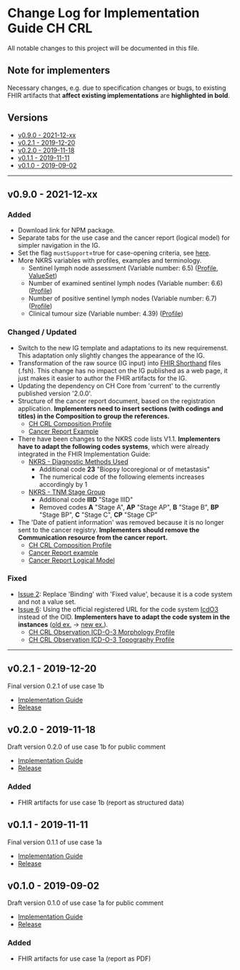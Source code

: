 # Change Log for Implementation Guide CH CRL
All notable changes to this project will be documented in this file.   

## Note for implementers 
Necessary changes, e.g. due to specification changes or bugs, to existing FHIR artifacts that **affect existing implementations** are **highlighted in bold**.

## Versions    
  - [v0.9.0 - 2021-12-xx](#v090---2021-12-xx)
  - [v0.2.1 - 2019-12-20](#v021---2019-12-20)
  - [v0.2.0 - 2019-11-18](#v020---2019-11-18)
  - [v0.1.1 - 2019-11-11](#v011---2019-11-11)
  - [v0.1.0 - 2019-09-02](#v010---2019-09-02)
 
********************************
## v0.9.0 - 2021-12-xx
 
### Added
* Download link for NPM package.
* Separate tabs for the use case and the cancer report (logical model) for simpler navigation in the IG.
* Set the flag `mustSupport`=true for case-opening criteria, see [here](http://build.fhir.org/ig/ahdis/ch-crl/index.html#case-opening-criteria-and-mustsupport).
* More NKRS variables with profiles, examples and terminology.
   * Sentinel lymph node assessment (Variable number: 6.5) ([Profile](http://build.fhir.org/ig/ahdis/ch-crl/StructureDefinition-ch-crl-observation-sentinellymphnodeassessment.html), [ValueSet](http://build.fhir.org/ig/ahdis/ch-crl/ValueSet-nkrs-sentinellymphnodeassessment.html))
   * Number of examined sentinel lymph nodes (Variable number: 6.6) ([Profile](http://build.fhir.org/ig/ahdis/ch-crl/StructureDefinition-ch-crl-observation-numberexaminedsentinellymphnodes.html))
   * Number of positive sentinel lymph nodes (Variable number: 6.7) ([Profile](http://build.fhir.org/ig/ahdis/ch-crl/StructureDefinition-ch-crl-observation-numberpositivesentinellymphnodes.html))
   * Clinical tumour size (Variable number: 4.39) ([Profile](http://build.fhir.org/ig/ahdis/ch-crl/StructureDefinition-ch-crl-observation-clinicaltumoursize.html))
   
### Changed / Updated
* Switch to the new IG template and adaptations to its new requiremenst. This adaptation only slightly changes the appearance of the IG.
* Transformation of the raw source (IG input) into [FHIR Shorthand](http://build.fhir.org/ig/HL7/fhir-shorthand/) files (.fsh). This change has no impact on the IG published as a web page, it just makes it easier to author the FHIR artifacts for the IG.
* Updating the dependency on CH Core from 'current' to the currently published version '2.0.0'.
* Structure of the cancer report document, based on the registration application. **Implementers need to insert sections (with codings and titles) in the Composition to group the references.**
   * [CH CRL Composition Profile](http://build.fhir.org/ig/ahdis/ch-crl/StructureDefinition-ch-crl-composition.html) 
   * [Cancer Report Example](http://build.fhir.org/ig/ahdis/ch-crl/Bundle-BundleStructuredData.html)
* There have been changes to the NKRS code lists V1.1. **Implementers have to adapt the following codes systems**, which were already integrated in the FHIR Implementation Guide: 
   * [NKRS - Diagnostic Methods Used](http://build.fhir.org/ig/ahdis/ch-crl/CodeSystem-nkrs-diagnosticmethodsused.html)
      * Additional code **23** "Biopsy locoregional or of metastasis"
      * The numerical code of the following elements increases accordingly by 1
   * [NKRS - TNM Stage Group](http://build.fhir.org/ig/ahdis/ch-crl/CodeSystem-nkrs-tnmstagegroup.html) 
      * Additional code **IIID** "Stage IIID"
      * Removed codes **A** "Stage A", **AP** "Stage AP", **B** "Stage B", **BP** "Stage BP", **C** "Stage C", **CP** "Stage CP"
* The 'Date of patient information' was removed because it is no longer sent to the cancer registry. **Implementers should remove the Communication resource from the cancer report.**
   * [CH CRL Composition Profile](http://build.fhir.org/ig/ahdis/ch-crl/StructureDefinition-ch-crl-composition.html)
   * [Cancer Report example](http://build.fhir.org/ig/ahdis/ch-crl/Bundle-BundleStructuredData.html)
   * [Cancer Report Logical Model](http://build.fhir.org/ig/ahdis/ch-crl/logicalmodel.html)

 
### Fixed
* [Issue 2](https://github.com/ahdis/ch-crl/issues/2): Replace 'Binding' with 'Fixed value', because it is a code system and not a value set.
* [Issue 6](https://github.com/ahdis/ch-crl/issues/6): Using the official registered URL for the code system [IcdO3](https://terminology.hl7.org/CodeSystem-icd-o-3.html) instead of the OID. **Implementers have to adapt the code system in the instances** ([old ex.](https://fhir.ch/ig/ch-crl/0.2.1/Observation-ICD-O-3-Morphology.json.html) -> [new ex.](http://build.fhir.org/ig/ahdis/ch-crl/Observation-ICD-O-3-Morphology.html)).
   * [CH CRL Observation ICD-O-3 Morphology Profile](http://build.fhir.org/ig/ahdis/ch-crl/StructureDefinition-ch-crl-observation-icdo3morphology.html)
   * [CH CRL Observation ICD-O-3 Topography Profile](http://build.fhir.org/ig/ahdis/ch-crl/StructureDefinition-ch-crl-observation-icdo3topography.html) 


*************************

## v0.2.1 - 2019-12-20
Final version 0.2.1 of use case 1b
* [Implementation Guide](https://fhir.ch/ig/ch-crl/0.2.1/index.html)
* [Release](https://github.com/ahdis/ch-crl/releases/tag/v0.2.1)



## v0.2.0 - 2019-11-18		
Draft version 0.2.0 of use case 1b for public comment
* [Implementation Guide](https://fhir.ch/ig/ch-crl/0.2.0/index.html)
* [Release](https://github.com/ahdis/ch-crl/releases/tag/v0.2.0)

### Added
* FHIR artifacts for use case 1b (report as structured data)



## v0.1.1 - 2019-11-11
Final version 0.1.1 of use case 1a
* [Implementation Guide](https://fhir.ch/ig/ch-crl/0.1.1/index.html)
* [Release](https://github.com/ahdis/ch-crl/releases/tag/v0.1.1)



## v0.1.0 - 2019-09-02
Draft version 0.1.0 of use case 1a for public comment
* [Implementation Guide](https://fhir.ch/ig/ch-crl/0.1.0/index.html)
* [Release](https://github.com/ahdis/ch-crl/releases/tag/v0.1.0)

### Added
* FHIR artifacts for use case 1a (report as PDF)